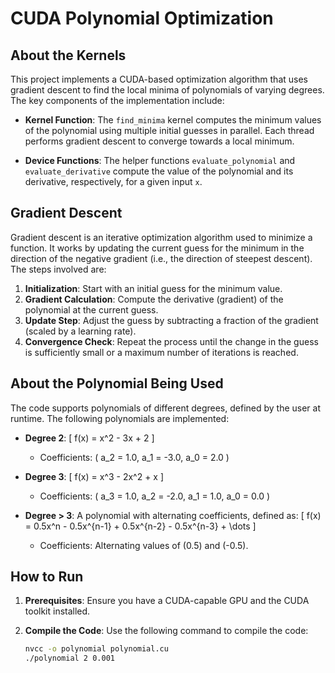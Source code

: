 # CUDA Polynomial Optimization

## About the Kernels

This project implements a CUDA-based optimization algorithm that uses gradient descent to find the local minima of polynomials of varying degrees. The key components of the implementation include:

- **Kernel Function**: The `find_minima` kernel computes the minimum values of the polynomial using multiple initial guesses in parallel. Each thread performs gradient descent to converge towards a local minimum.

- **Device Functions**: The helper functions `evaluate_polynomial` and `evaluate_derivative` compute the value of the polynomial and its derivative, respectively, for a given input `x`.

## Gradient Descent

Gradient descent is an iterative optimization algorithm used to minimize a function. It works by updating the current guess for the minimum in the direction of the negative gradient (i.e., the direction of steepest descent). The steps involved are:

1. **Initialization**: Start with an initial guess for the minimum value.
2. **Gradient Calculation**: Compute the derivative (gradient) of the polynomial at the current guess.
3. **Update Step**: Adjust the guess by subtracting a fraction of the gradient (scaled by a learning rate).
4. **Convergence Check**: Repeat the process until the change in the guess is sufficiently small or a maximum number of iterations is reached.

## About the Polynomial Being Used

The code supports polynomials of different degrees, defined by the user at runtime. The following polynomials are implemented:

- **Degree 2**: 
  \[
  f(x) = x^2 - 3x + 2
  \]
  - Coefficients: \( a_2 = 1.0, a_1 = -3.0, a_0 = 2.0 \)

- **Degree 3**: 
  \[
  f(x) = x^3 - 2x^2 + x
  \]
  - Coefficients: \( a_3 = 1.0, a_2 = -2.0, a_1 = 1.0, a_0 = 0.0 \)

- **Degree > 3**: 
  A polynomial with alternating coefficients, defined as:
  \[
  f(x) = 0.5x^n - 0.5x^{n-1} + 0.5x^{n-2} - 0.5x^{n-3} + \dots
  \]
  - Coefficients: Alternating values of \(0.5\) and \(-0.5\).

## How to Run

1. **Prerequisites**: Ensure you have a CUDA-capable GPU and the CUDA toolkit installed.

2. **Compile the Code**: Use the following command to compile the code:
   ```bash
   nvcc -o polynomial polynomial.cu
   ./polynomial 2 0.001

```
